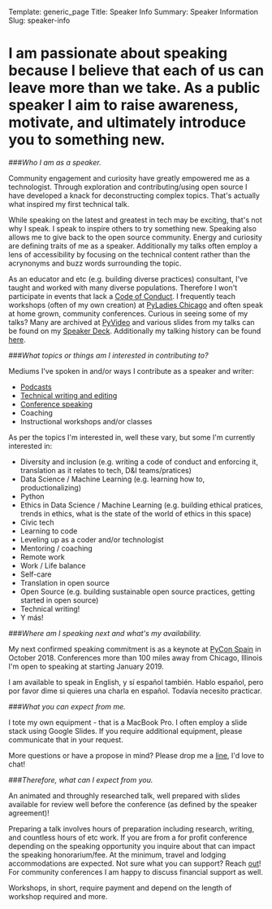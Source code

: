 Template: generic_page
Title: Speaker Info
Summary: Speaker Information 
Slug: speaker-info

# I am passionate about speaking because I believe that each of us can leave more than we take. As a public speaker I aim to raise awareness, motivate, and ultimately introduce you to something new.

###_Who I am as a speaker._

Community engagement and curiosity have greatly empowered me as a technologist. Through exploration and contributing/using open source I have developed a knack for deconstructing complex topics. That's actually what inspired my first technical talk. 

While speaking on the latest and greatest in tech may be exciting, that's not why I speak. I speak to inspire others to try something new. Speaking also allows me to give back to the open source community. Energy and curiosity are defining traits of me as a speaker. Additionally my talks often employ a lens of accessibility by focusing on the technical content rather than the acrynonyms and buzz words surrounding the topic.

As an educator and etc (e.g. building diverse practices) consultant, I've taught and worked with many diverse populations. Therefore I won't participate in events that lack a [Code of Conduct](https://www.ashedryden.com/blog/codes-of-conduct-101-faq). I frequently teach workshops (often of my own creation) at [PyLadies Chicago](https://www.meetup.com/Chicago-PyLadies/events/253170166/) and often speak at home grown, community conferences. Curious in seeing some of my talks? Many are archived at [PyVideo](https://pyvideo.org/speaker/lorena-mesa.html) and various slides from my talks can be found on my [Speaker Deck](https://speakerdeck.com/lorenanicole). Additionally my talking history can be found [here](/talks.html).

###_What topics or things am I interested in contributing to?_

Mediums I've spoken in and/or ways I contribute as a speaker and writer:

- [Podcasts](/talks.html#podcasts)
- [Technical writing and editing](/talks.html#writing)
- [Conference speaking](/talks.html#conferences)
- Coaching
- Instructional workshops and/or classes

As per the topics I'm interested in, well these vary, but some I'm currently interested in:

- Diversity and inclusion (e.g. writing a code of conduct and enforcing it, translation as it relates to tech, D&I teams/pratices)
- Data Science / Machine Learning (e.g. learning how to, productionalizing)
- Python 
- Ethics in Data Science / Machine Learning (e.g. building ethical pratices, trends in ethics, what is the state of the world of ethics in this space)
- Civic tech
- Learning to code
- Leveling up as a coder and/or technologist
- Mentoring / coaching
- Remote work 
- Work / Life balance
- Self-care
- Translation in open source
- Open Source (e.g. building sustainable open source practices, getting started in open source)
- Technical writing!
- Y más!

###_Where am I speaking next and what's my availability._ 

My next confirmed speaking commitment is as a keynote at [PyCon Spain](https://2018.es.pycon.org/) in October 2018. Conferences more than 100 miles away from Chicago, Illinois I'm open to speaking at starting January 2019.

I am available to speak in English, y sí español también. Hablo español, pero por favor dime si quieres una charla en español. Todavía necesito practicar.

###_What you can expect from me._

I tote my own equipment - that is a MacBook Pro. I often employ a slide stack using Google Slides. If you require additional equipment, please communicate that in your request. 

More questions or have a propose in mind? Please drop me a [line](mailto:me@lorenamesa.com?subject=Speaking+Inquiry), I'd love to chat!

###_Therefore, what can I expect from you._

An animated and throughly researched talk, well prepared with slides available for review well before the conference (as defined by the speaker agreement)!

Preparing a talk involves hours of preparation including research, writing, and countless hours of etc work. If you are from a for profit conference depending on the speaking opportunity you inquire about that can impact the speaking honorarium/fee. At the minimum, travel and lodging accommodations are expected. Not sure what you can support? Reach [out](mailto:me@lorenamesa.com?subject=Speaking+Inquiry)! For community conferences I am happy to discuss financial support as well. 

Workshops, in short, require payment and depend on the length of workshop required and more. 





